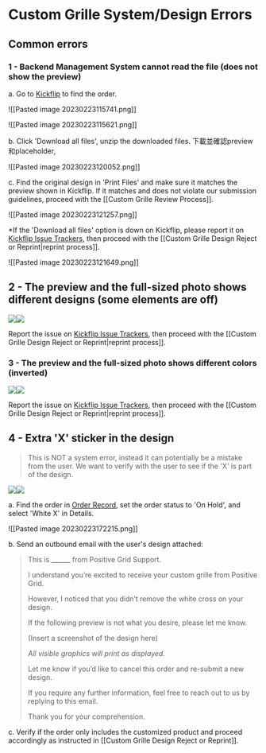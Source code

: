 # Custom Grille System/Design Errors
## Common errors
### 1 - Backend Management System cannot read the file (does not show the preview)

a. Go to [Kickflip](https://positivegrid.gokickflip.com/admin/home) to find the order.

![[Pasted image 20230223115741.png]]

![[Pasted image 20230223115621.png]]

b. Click 'Download all files', unzip the downloaded files.  下載並確認preview和placeholder, 

![[Pasted image 20230223120052.png]]

c. Find the original design in 'Print Files' and make sure it matches the preview shown in Kickflip. If it matches and does not violate our submission guidelines, proceed with the [[Custom Grille Review Process]].

![[Pasted image 20230223121257.png]]

*If the 'Download all files' option is down on Kickflip, please report it on [Kickflip Issue Trackers](https://docs.google.com/spreadsheets/d/1QWlU9GCxHrK5SsvI39NrN39Xlavc271mEfhcQ6IJk6k/edit#gid=191533831), then proceed with the [[Custom Grille Design Reject or Reprint|reprint process]].

![[Pasted image 20230223121649.png]]


## 2 - The preview and the full-sized photo shows different designs (some elements are off)

![](https://lh5.googleusercontent.com/nW8aKd7vQj61-fmEZE1GgNLiU-U3HgcTlogLlaXJzMO7b8Z5A6lC6aYht1s5buzw8J5GhuYX7CP7Us6QBaOVt9EujDIn35fknMb11CgrOrN7egUZ-8NY9Vk8TKxSDJbemDq-ctPqhkNqS2Zxs_FuayU)![](https://lh4.googleusercontent.com/JQ0_Uy7BklOAIMH949cyPIGQPTKZARMzC7RX4sK9eLX8-37kJl8Imw5RSbSAMmbLRig0B3bjJ6_Igjd0jw03hwYMQC1w__6wu3tmS1929EBUjEDIHQLkkhIqNFVNj3hRgHBJfAjbzFB18mFxlC_Mgco)

Report the issue on [Kickflip Issue Trackers](https://docs.google.com/spreadsheets/d/1QWlU9GCxHrK5SsvI39NrN39Xlavc271mEfhcQ6IJk6k/edit#gid=191533831), then proceed with the [[Custom Grille Design Reject or Reprint|reprint process]].


### 3 - The preview and the full-sized photo shows different colors (inverted)

![](https://lh3.googleusercontent.com/5bfClL_6RLs9AND9KR5IdOhdZLNVsJJO4l5jn_lN8WjpdpuvjSWRueCmFznZ8ZwyOXxYr5_FKLcsp9C3s_QNqHwi6DXhdJ-LgGUyOzfLzog5F1ddOHUMLigfW1iZZjs1GEf5i-FOxvTMrAMqTG5vWWo)![](https://lh3.googleusercontent.com/dOY7CLVabc3Gowz3aa8lF2eb-HaNOo9Rd5VE5uLimVJRTT0ml4qszGhBZtV8P1S38joEq-06eH2WNl_aLkwnGc4Kscsg7bZ81uR3V6TL1ug28bJGV1sfr7atPfmCVnuxaRV6JIklJnnkqscZslGjuuI)

Report the issue on [Kickflip Issue Trackers](https://docs.google.com/spreadsheets/d/1QWlU9GCxHrK5SsvI39NrN39Xlavc271mEfhcQ6IJk6k/edit#gid=191533831), then proceed with the [[Custom Grille Design Reject or Reprint|reprint process]].


## 4 - Extra 'X' sticker in the design 
> This is NOT a system error, instead it can potentially be a mistake from the user. We want to verify with the user to see if the 'X' is part of the design. 

  **![](https://lh3.googleusercontent.com/D4lXIoO81aqVPZi-tz83BgTOeIkz7j9iMwaxAt8P7UYUmSGo2t8tGri8Wl_nXCex5X4QGptlyEayK_aY31Pv_aVU9PYZUGkqapItCWisB2S08KF0U2Sqp-Ym205T-LE5Pt6-xMg4orsAK4662m6QqoE)![](https://lh4.googleusercontent.com/XS7pvUtDK0iVDfl4-WsPLVYFKUORxOB-66xylRbHV6fH_-LE6_3MX4G7J7-HHGNteTY777_RoxNfcC_1hYFu-TABi9uufE_RXd8Gtx1fj2z2ba_zMZXaFTx_wcbtIZ1H3GLCPfKgBoFK4Yv5B06EUP0)**

a. Find the order in [Order Record](https://docs.google.com/spreadsheets/d/1we-F-6i0Vch8DEKhzYNKKCP_bRx8EPp_VVGbgFXFa9I/edit?pli=1#gid=366409741), set the order status to 'On Hold', and select 'White X' in Details.

![[Pasted image 20230223172215.png]]

b. Send an outbound email with the user's design attached:

>This is ______ from Positive Grid Support.
>
>I understand you’re excited to receive your custom grille from Positive Grid.
>
>However, I noticed that you didn’t remove the white cross on your design.
>
>If the following preview is not what you desire, please let me know.
>
>(Insert a screenshot of the design here)
>
>*All visible graphics will print as displayed.*
>
>Let me know if you’d like to cancel this order and re-submit a new design.
>
>If you require any further information, feel free to reach out to us by replying to this email. 
>
>Thank you for your comprehension.

c. Verify if the order only includes the customized product and proceed accordingly as instructed in [[Custom Grille Design Reject or Reprint]].
